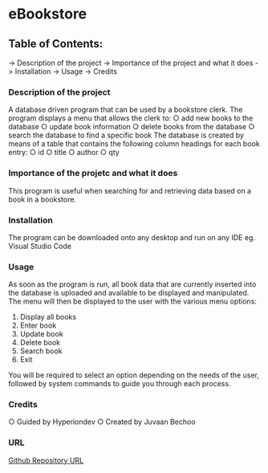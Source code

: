 # eBookstore

## Table of Contents:
  -> Description of the project 
  -> Importance of the project and what it does
  -> Installation
  -> Usage
  -> Credits

### Description of the project
A database driven program that can be used by a bookstore clerk. The program displays a menu that allows the clerk to:
  ○ add new books to the database
  ○ update book information
  ○ delete books from the database
  ○ search the database to find a specific book
The database is created by means of a table that contains the following column headings for each book entry:
  ○ id
  ○ title
  ○ author
  ○ qty
  
### Importance of the projetc and what it does
This program is useful when searching for and retrieving data based on a book in a bookstore.

### Installation
The program can be downloaded onto any desktop and run on any IDE eg. Visual Studio Code

### Usage
As soon as the program is run, all book data that are currently inserted into the database is uploaded and available to be displayed and manipulated.
The menu will then be displayed to the user with the various menu options: 

1. Display all books
2. Enter book
3. Update book
4. Delete book
5. Search book
0. Exit

You will be required to select an option depending on the needs of the user, followed by system commands to guide you through each process.

### Credits
○ Guided by Hyperiondev
○ Created by Juvaan Bechoo 

### URL
[Github Repository URL](https://github.com/JuviB/eBookstore.git)
